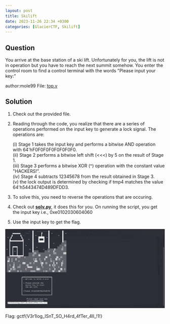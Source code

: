 ```yaml
---
layout: post
title: Skilift
date: 2023-11-26 22:34 +0300
categories: [GlacierCTF, Skilift]
---
```

## Question
You arrive at the base station of a ski lift. Unfortunately for you, the lift is not in operation but you have to reach the next summit somehow. You enter the control room to find a control terminal with the words "Please input your key:"

author:mole99
File: [top.v](/assets/CTFs-main/GlacierCTF/Skilift/top.v)
## Solution
1. Check out the provided file.
2. Reading through the code, you realize that there are a series of operations performed on the input key to generate a lock signal. The operations are:

   (i) Stage 1 takes the input key and performs a bitwise AND operation with 64'hF0F0F0F0F0F0F0F0.<br />
   (ii) Stage 2 performs a bitwise left shift (<<<) by 5 on the result of Stage 1.<br />
   (iii) Stage 3 performs a bitwise XOR (^) operation with the constant value "HACKERS!".<br />
   (iv) Stage 4 subtracts 12345678 from the result obtained in Stage 3.<br />
   (v) the lock output is determined by checking if tmp4 matches the value 64'h5443474D489DFDD3.

3. To solve this, you need to reverse the operations that are occuring.
4. Check out [**solv.py**](/assets/CTFs-main/GlacierCTF/Skilift/solv.py), it does this for you. On running the script, you get the input key i.e., 0xe0102030604060
5. Use the input key to get the flag.

![Alt text](/assets/CTFs-main/GlacierCTF/Skilift/solv.png)

Flag: gctf{V3r1log_ISnT_SO_H4rd_4fTer_4ll_!1!}


